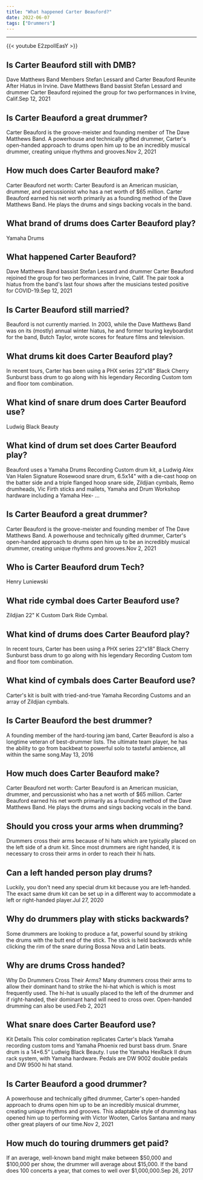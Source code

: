 ```yaml
---
title: "What happened Carter Beauford?"
date: 2022-06-07
tags: ["Drummers"]
---
```


---
{{< youtube E2zpoIlEasY >}}
## Is Carter Beauford still with DMB?
Dave Matthews Band Members Stefan Lessard and Carter Beauford Reunite After Hiatus in Irvine. Dave Matthews Band bassist Stefan Lessard and drummer Carter Beauford rejoined the group for two performances in Irvine, Calif.Sep 12, 2021

## Is Carter Beauford a great drummer?
Carter Beauford is the groove-meister and founding member of The Dave Matthews Band. A powerhouse and technically gifted drummer, Carter's open-handed approach to drums open him up to be an incredibly musical drummer, creating unique rhythms and grooves.Nov 2, 2021

## How much does Carter Beauford make?
Carter Beauford net worth: Carter Beauford is an American musician, drummer, and percussionist who has a net worth of $65 million. Carter Beauford earned his net worth primarily as a founding method of the Dave Matthews Band. He plays the drums and sings backing vocals in the band.

## What brand of drums does Carter Beauford play?
Yamaha Drums

## What happened Carter Beauford?
Dave Matthews Band bassist Stefan Lessard and drummer Carter Beauford rejoined the group for two performances in Irvine, Calif. The pair took a hiatus from the band's last four shows after the musicians tested positive for COVID-19.Sep 12, 2021

## Is Carter Beauford still married?
Beauford is not currently married. In 2003, while the Dave Matthews Band was on its (mostly) annual winter hiatus, he and former touring keyboardist for the band, Butch Taylor, wrote scores for feature films and television.

## What drums kit does Carter Beauford play?
In recent tours, Carter has been using a PHX series 22”x18” Black Cherry Sunburst bass drum to go along with his legendary Recording Custom tom and floor tom combination.

## What kind of snare drum does Carter Beauford use?
Ludwig Black Beauty

## What kind of drum set does Carter Beauford play?
Beauford uses a Yamaha Drums Recording Custom drum kit, a Ludwig Alex Van Halen Signature Rosewood snare drum, 6.5x14" with a die-cast hoop on the batter side and a triple flanged hoop snare side, Zildjian cymbals, Remo drumheads, Vic Firth sticks and mallets, Yamaha and Drum Workshop hardware including a Yamaha Hex- ...

## Is Carter Beauford a great drummer?
Carter Beauford is the groove-meister and founding member of The Dave Matthews Band. A powerhouse and technically gifted drummer, Carter's open-handed approach to drums open him up to be an incredibly musical drummer, creating unique rhythms and grooves.Nov 2, 2021

## Who is Carter Beauford drum Tech?
Henry Luniewski

## What ride cymbal does Carter Beauford use?
Zildjian 22" K Custom Dark Ride Cymbal.

## What kind of drums does Carter Beauford play?
In recent tours, Carter has been using a PHX series 22”x18” Black Cherry Sunburst bass drum to go along with his legendary Recording Custom tom and floor tom combination.

## What kind of cymbals does Carter Beauford use?
Carter's kit is built with tried-and-true Yamaha Recording Customs and an array of Zildjian cymbals.

## Is Carter Beauford the best drummer?
A founding member of the hard-touring jam band, Carter Beauford is also a longtime veteran of best-drummer lists. The ultimate team player, he has the ability to go from backbeat to powerful solo to tasteful ambience, all within the same song.May 13, 2016

## How much does Carter Beauford make?
Carter Beauford net worth: Carter Beauford is an American musician, drummer, and percussionist who has a net worth of $65 million. Carter Beauford earned his net worth primarily as a founding method of the Dave Matthews Band. He plays the drums and sings backing vocals in the band.

## Should you cross your arms when drumming?
Drummers cross their arms because of hi hats which are typically placed on the left side of a drum kit. Since most drummers are right handed, it is necessary to cross their arms in order to reach their hi hats.

## Can a left handed person play drums?
Luckily, you don't need any special drum kit because you are left-handed. The exact same drum kit can be set up in a different way to accommodate a left or right-handed player.Jul 27, 2020

## Why do drummers play with sticks backwards?
Some drummers are looking to produce a fat, powerful sound by striking the drums with the butt end of the stick. The stick is held backwards while clicking the rim of the snare during Bossa Nova and Latin beats.

## Why are drums Cross handed?
Why Do Drummers Cross Their Arms? Many drummers cross their arms to allow their dominant hand to strike the hi-hat which is which is most frequently used. The hi-hat is usually placed to the left of the drummer and if right-handed, their dominant hand will need to cross over. Open-handed drumming can also be used.Feb 2, 2021

## What snare does Carter Beauford use?
Kit Details This color combination replicates Carter's black Yamaha recording custom toms and Yamaha Phoenix red burst bass drum. Snare drum is a 14×6.5” Ludwig Black Beauty. I use the Yamaha HexRack II drum rack system, with Yamaha hardware. Pedals are DW 9002 double pedals and DW 9500 hi hat stand.

## Is Carter Beauford a good drummer?
A powerhouse and technically gifted drummer, Carter's open-handed approach to drums open him up to be an incredibly musical drummer, creating unique rhythms and grooves. This adaptable style of drumming has opened him up to performing with Victor Wooten, Carlos Santana and many other great players of our time.Nov 2, 2021

## How much do touring drummers get paid?
If an average, well-known band might make between $50,000 and $100,000 per show, the drummer will average about $15,000. If the band does 100 concerts a year, that comes to well over $1,000,000.Sep 26, 2017

